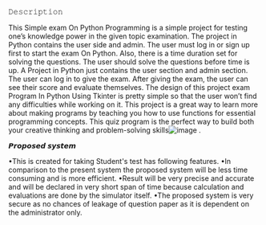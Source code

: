 𝙳𝚎𝚜𝚌𝚛𝚒𝚙𝚝𝚒𝚘𝚗

This Simple exam On Python Programming is a simple project for testing one’s knowledge power in the given topic examination. The project in Python contains the user side and admin. The user must log in or sign up first to start the exam On Python. Also, there is a time duration set for solving the questions. The user should solve the questions before time is up. A Project in Python just contains the user section and admin section. The user can log in to give the exam. After giving the exam, the user can see their score and evaluate themselves. The design of this project exam Program In Python Using Tkinter is pretty simple so that the user won’t find any difficulties while working on it. This project is a great way to learn more about making programs by teaching you how to use functions for essential programming concepts. This quiz program is the perfect way to build both your creative thinking and problem-solving skills![image](https://github.com/user-attachments/assets/bdbfd0dd-6090-4288-a35f-7bb885bfa72b) .


𝙋𝙧𝙤𝙥𝙤𝙨𝙚𝙙 𝙨𝙮𝙨𝙩𝙚𝙢

•This is created for taking Student's test has following features.
•In comparison to the present system the proposed system will be less time consuming and is
more efficient.
•Result will be very precise and accurate and will be declared in very short span of time
because calculation and evaluations are done by the simulator itself.
•The proposed system is very secure as no chances of leakage of question paper as it is
dependent on the administrator only.
